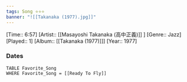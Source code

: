 ```yaml
---
tags: Song ⭐⭐⭐ 
banner: "![[Takanaka (1977).jpg]]"
---
```

[Time:: 6:57]
[Artist:: [[Masayoshi Takanaka (高中正義)]] ]
[Genre:: Jazz]
[Played:: 1]
[Album:: [[Takanaka (1977)]]]
[Year:: 1977]
### Dates
````dataview
TABLE Favorite_Song
WHERE Favorite_Song = [[Ready To Fly]]
````